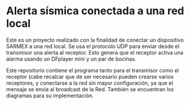 # Alerta sísmica conectada a una red local
Este es un proyecto realizado con la finalidad de conectar un dispositivo SARMEX a una red local. Se usa el protocolo UDP para enviar desde el transmisor una alerta al receptor. Esto genera que el receptor activa una alarma usando un DFplayer mini y un par de bocinas.

Este repositorio contiene el programa tanto para el transmisor como el receptor (cabe recalcar que de ser necesario pueden crearse varios receptores, y conectarse a la red sin mayor configuración, ya que el mensaje se envía al broadcast de la Red. También se encuentran los diagramas para su implementación.
